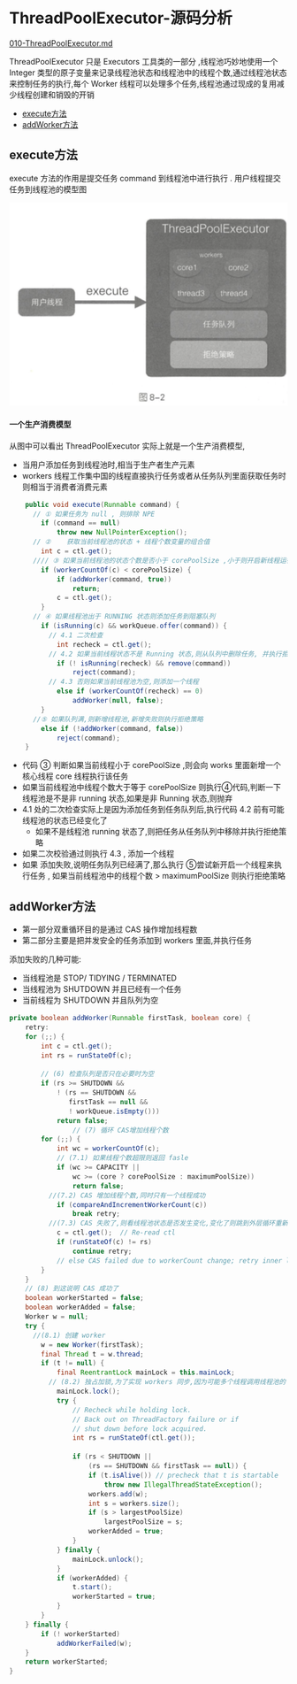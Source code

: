 # ThreadPoolExecutor-源码分析

 [010-ThreadPoolExecutor.md](010-ThreadPoolExecutor.md) 

ThreadPoolExecutor 只是 Executors 工具类的一部分 ,线程池巧妙地使用一个 Integer 类型的原子变量来记录线程池状态和线程池中的线程个数,通过线程池状态来控制任务的执行,每个 Worker 线程可以处理多个任务,线程池通过现成的复用减少线程创建和销毁的开销

- [execute方法](#execute方法)
- [addWorker方法](#addWorker方法)



## execute方法

execute 方法的作用是提交任务 command 到线程池中进行执行 . 用户线程提交任务到线程池的模型图

![image-20200726165259957](../../../assets/image-20200726165259957.png)

#### 一个生产消费模型

从图中可以看出 ThreadPoolExecutor 实际上就是一个生产消费模型,

- 当用户添加任务到线程池时,相当于生产者生产元素
- workers 线程工作集中国的线程直接执行任务或者从任务队列里面获取任务时则相当于消费者消费元素

```java
    public void execute(Runnable command) {
      // ① 如果任务为 null , 则排除 NPE
        if (command == null)
            throw new NullPointerException();
      // ②    获取当前线程池的状态 + 线程个数变量的组合值
        int c = ctl.get();
      //// ③ 如果当前线程池的状态个数是否小于 corePoolSize ,小于则开启新线程运行
        if (workerCountOf(c) < corePoolSize) {
            if (addWorker(command, true))
                return;
            c = ctl.get();
        }
      // ④ 如果线程池出于 RUNNING 状态则添加任务到阻塞队列
        if (isRunning(c) && workQueue.offer(command)) {
          // 4.1 二次检查
            int recheck = ctl.get();
          // 4.2 如果当前线程状态不是 Running 状态,则从队列中删除任务, 并执行拒绝策略
            if (! isRunning(recheck) && remove(command))
                reject(command);
          // 4.3 否则如果当前线程池为空,则添加一个线程
            else if (workerCountOf(recheck) == 0)
                addWorker(null, false);
        }
      //⑤ 如果队列满,则新增线程池,新增失败则执行拒绝策略
        else if (!addWorker(command, false))
            reject(command);
    }
```

- 代码 ③ 判断如果当前线程小于 corePoolSize ,则会向 works 里面新增一个核心线程 core 线程执行该任务
- 如果当前线程池中线程个数大于等于 corePoolSize 则执行④代码,判断一下线程池是不是非 running 状态,如果是非 Running 状态,则抛弃
- 4.1 处的二次检查实际上是因为添加任务到任务队列后,执行代码 4.2 前有可能线程池的状态已经变化了
  - 如果不是线程池 running 状态了,则把任务从任务队列中移除并执行拒绝策略
- 如果二次校验通过则执行 4.3 , 添加一个线程
- 如果 添加失败,说明任务队列已经满了,那么执行 ⑤尝试新开启一个线程来执行任务 , 如果当前线程池中的线程个数 > maximumPoolSize 则执行拒绝策略

## addWorker方法

- 第一部分双重循环目的是通过 CAS 操作增加线程数
- 第二部分主要是把并发安全的任务添加到 workers 里面,并执行任务

添加失败的几种可能:

- 当线程池是 STOP/ TIDYING / TERMINATED
- 当线程池为 SHUTDOWN 并且已经有一个任务
- 当前线程为 SHUTDOWN 并且队列为空

```JAVA
private boolean addWorker(Runnable firstTask, boolean core) {
    retry:
    for (;;) {
        int c = ctl.get();
        int rs = runStateOf(c);

        // (6) 检查队列是否只在必要时为空
        if (rs >= SHUTDOWN &&
            ! (rs == SHUTDOWN &&
               firstTask == null &&
               ! workQueue.isEmpty()))
            return false;
				// (7) 循环 CAS增加线程个数	
        for (;;) {
            int wc = workerCountOf(c);
          	// (7.1) 如果线程个数超限则返回 fasle
            if (wc >= CAPACITY ||
                wc >= (core ? corePoolSize : maximumPoolSize))
                return false;
          //(7.2) CAS 增加线程个数,同时只有一个线程成功
            if (compareAndIncrementWorkerCount(c))
                break retry;
          //(7.3) CAS 失败了,则看线程池状态是否发生变化,变化了则跳到外层循环重新尝试偶去线程,状态,否则内循环重新 CAS
            c = ctl.get();  // Re-read ctl
            if (runStateOf(c) != rs)
                continue retry;
            // else CAS failed due to workerCount change; retry inner loop
        }
    }
	// (8) 到这说明 CAS 成功了
    boolean workerStarted = false;
    boolean workerAdded = false;
    Worker w = null;
    try {
      //(8.1) 创建 worker
        w = new Worker(firstTask);
        final Thread t = w.thread;
        if (t != null) {
            final ReentrantLock mainLock = this.mainLock;
          // (8.2) 独占加锁,为了实现 workers 同步,因为可能多个线程调用线程池的 execute方法
            mainLock.lock();
            try {
                // Recheck while holding lock.
                // Back out on ThreadFactory failure or if
                // shut down before lock acquired.
                int rs = runStateOf(ctl.get());

                if (rs < SHUTDOWN ||
                    (rs == SHUTDOWN && firstTask == null)) {
                    if (t.isAlive()) // precheck that t is startable
                        throw new IllegalThreadStateException();
                    workers.add(w);
                    int s = workers.size();
                    if (s > largestPoolSize)
                        largestPoolSize = s;
                    workerAdded = true;
                }
            } finally {
                mainLock.unlock();
            }
            if (workerAdded) {
                t.start();
                workerStarted = true;
            }
        }
    } finally {
        if (! workerStarted)
            addWorkerFailed(w);
    }
    return workerStarted;
}
```